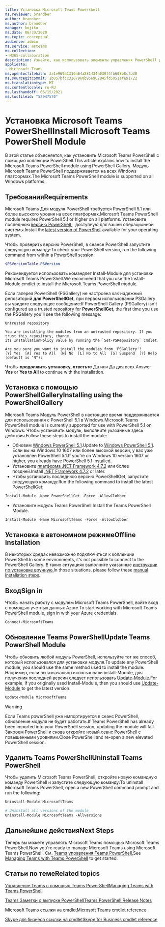 ```yaml
---
title: Установка Microsoft Teams PowerShell
ms.reviewer: brandber
author: brandber
ms.author: brandber
manager: kojiko
ms.date: 06/30/2020
ms.topic: conceptual
audience: admin
ms.service: msteams
ms.collection:
- M365-collaboration
description: Узнайте, как использовать элементы управления PowerShell для управления Microsoft Teams.
appliesto:
- Microsoft Teams
ms.openlocfilehash: 3a1e969a1310a64a281434a630f4fb608b8cfb30
ms.sourcegitcommit: 1b057bfcc3207960b956962845fd5051afe91722
ms.translationtype: MT
ms.contentlocale: ru-RU
ms.lasthandoff: 06/15/2021
ms.locfileid: "52947570"
---
```

# <a name="install-microsoft-teams-powershell-module"></a><span data-ttu-id="74340-103">Установка Microsoft Teams PowerShell</span><span class="sxs-lookup"><span data-stu-id="74340-103">Install Microsoft Teams PowerShell Module</span></span>

<span data-ttu-id="74340-104">В этой статье объясняется, как установить Microsoft Teams PowerShell с помощью коллекции PowerShell.</span><span class="sxs-lookup"><span data-stu-id="74340-104">This article explains how to install the Microsoft Teams PowerShell module using PowerShell Gallery.</span></span> <span data-ttu-id="74340-105">Модуль Microsoft Teams PowerShell поддерживается на всех Windows платформах.</span><span class="sxs-lookup"><span data-stu-id="74340-105">The Microsoft Teams PowerShell module is supported on all Windows platforms.</span></span> 

## <a name="requirements"></a><span data-ttu-id="74340-106">Требования</span><span class="sxs-lookup"><span data-stu-id="74340-106">Requirements</span></span>

<span data-ttu-id="74340-107">Microsoft Teams Для модуля PowerShell требуется PowerShell 5.1 или более высокого уровня на всех платформах.</span><span class="sxs-lookup"><span data-stu-id="74340-107">Microsoft Teams PowerShell module requires PowerShell 5.1 or higher on all platforms.</span></span> <span data-ttu-id="74340-108">Установите последнюю [версию PowerShell,](/powershell/scripting/install/installing-powershell)   доступную для вашей операционной системы.</span><span class="sxs-lookup"><span data-stu-id="74340-108">Install the [latest version of PowerShell](/powershell/scripting/install/installing-powershell) available for your operating system.</span></span> 

<span data-ttu-id="74340-109">Чтобы проверить версию PowerShell, в сеансе PowerShell запустите следующую команду:</span><span class="sxs-lookup"><span data-stu-id="74340-109">To check your PowerShell version, run the following command from within a PowerShell session:</span></span> 

```powershell
$PSVersionTable.PSVersion 
```
<span data-ttu-id="74340-110">Рекомендуется использовать командлет Install-Module для установки Microsoft Teams PowerShell.</span><span class="sxs-lookup"><span data-stu-id="74340-110">We recommend that you use the  Install-Module cmdlet to install the Microsoft Teams PowerShell module.</span></span> 
 
<span data-ttu-id="74340-111">Если галерея PowerShell (PSGallery) не настроена как надежный репозиторий **для PowerShellGet,** при первом использовании PSGallery вы увидите следующее сообщение:</span><span class="sxs-lookup"><span data-stu-id="74340-111">If PowerShell Gallery (PSGallery) isn't configured as a trusted repository for **PowerShellGet**, the first time you use the PSGallery you'll see the following message:</span></span>

```console
Untrusted repository

You are installing the modules from an untrusted repository. If you trust this repository, change
its InstallationPolicy value by running the `Set-PSRepository` cmdlet.

Are you sure you want to install the modules from 'PSGallery'?
[Y] Yes  [A] Yes to All  [N] No  [L] No to All  [S] Suspend  [?] Help (default is "N"):
```

<span data-ttu-id="74340-112">Чтобы **продолжить** **установку, ответьте** Да или Да для всех.</span><span class="sxs-lookup"><span data-stu-id="74340-112">Answer **Yes** or **Yes to All** to continue with the installation.</span></span>

## <a name="installing-using-the-powershellgallery"></a><span data-ttu-id="74340-113">Установка с помощью PowerShellGallery</span><span class="sxs-lookup"><span data-stu-id="74340-113">Installing using the PowerShellGallery</span></span>

<span data-ttu-id="74340-114">Microsoft Teams Модуль PowerShell в настоящее время поддерживается для использования с PowerShell 5.1 в Windows.</span><span class="sxs-lookup"><span data-stu-id="74340-114">Microsoft Teams PowerShell module is currently supported for use with PowerShell 5.1 on Windows.</span></span> <span data-ttu-id="74340-115">Чтобы установить модуль, выполните указанные здесь действия.</span><span class="sxs-lookup"><span data-stu-id="74340-115">Follow these steps to install the module:</span></span> 

- <span data-ttu-id="74340-116">Обновим [Windows PowerShell 5.1](/powershell/scripting/windows-powershell/install/installing-windows-powershell#upgrading-existing-windows-powershell).</span><span class="sxs-lookup"><span data-stu-id="74340-116">Update to [Windows PowerShell 5.1](/powershell/scripting/windows-powershell/install/installing-windows-powershell#upgrading-existing-windows-powershell).</span></span> <span data-ttu-id="74340-117">Если вы на Windows 10 1607 или более высокой версии, у вас уже установлен PowerShell 5.1.</span><span class="sxs-lookup"><span data-stu-id="74340-117">If you're on Windows 10 version 1607 or higher, you already have PowerShell 5.1 installed.</span></span> 
- <span data-ttu-id="74340-118">Установите [платформа .NET Framework 4.7.2](/dotnet/framework/install) или более поздней.</span><span class="sxs-lookup"><span data-stu-id="74340-118">Install [.NET Framework 4.7.2](/dotnet/framework/install) or later.</span></span> 
- <span data-ttu-id="74340-119">Чтобы установить последнюю версию PowerShellGet, запустите следующую команду:</span><span class="sxs-lookup"><span data-stu-id="74340-119">Run the following command to install the latest PowerShellGet:</span></span>
 
```powershell
Install-Module -Name PowerShellGet -Force -AllowClobber
```
- <span data-ttu-id="74340-120">Установите модуль Teams PowerShell.</span><span class="sxs-lookup"><span data-stu-id="74340-120">Install the Teams PowerShell Module.</span></span>

```powershell
Install-Module -Name MicrosoftTeams -Force -AllowClobber
```

## <a name="offline-installation"></a><span data-ttu-id="74340-121">Установка в автономном режиме</span><span class="sxs-lookup"><span data-stu-id="74340-121">Offline Installation</span></span> 

<span data-ttu-id="74340-122">В некоторых средах невозможно подключиться к коллекции PowerShell.</span><span class="sxs-lookup"><span data-stu-id="74340-122">In some environments, it's not possible to connect to the PowerShell Gallery.</span></span> <span data-ttu-id="74340-123">В таких ситуациях выполните указанные [инструкции по установке вручную.](https://aka.ms/psgallery-manualdownload)</span><span class="sxs-lookup"><span data-stu-id="74340-123">In those situations, please follow these [manual installation steps](https://aka.ms/psgallery-manualdownload).</span></span>  

## <a name="sign-in"></a><span data-ttu-id="74340-124">Вход</span><span class="sxs-lookup"><span data-stu-id="74340-124">Sign in</span></span>

<span data-ttu-id="74340-125">Чтобы начать работу с модулем Microsoft Teams PowerShell, войте вход с помощью учетных данных Azure.</span><span class="sxs-lookup"><span data-stu-id="74340-125">To start working with Microsoft Teams PowerShell module, sign in with your Azure credentials.</span></span>

```PowerShell
Connect-MicrosoftTeams 
``` 

## <a name="update-teams-powershell-module"></a><span data-ttu-id="74340-126">Обновление Teams PowerShell</span><span class="sxs-lookup"><span data-stu-id="74340-126">Update Teams PowerShell Module</span></span>

<span data-ttu-id="74340-127">Чтобы обновить любой модуль PowerShell, используйте тот же способ, который использовался для установки модуля.</span><span class="sxs-lookup"><span data-stu-id="74340-127">To update any PowerShell module, you should use the same method used to install the module.</span></span> <span data-ttu-id="74340-128">Например, если вы изначально использовали install-Module, для получения последней версии следует использовать [Update-Module.](/powershell/module/powershellget/update-module)</span><span class="sxs-lookup"><span data-stu-id="74340-128">For example, if you originally used Install-Module, then you should use [Update-Module](/powershell/module/powershellget/update-module) to get the latest version.</span></span>  

```powershell
Update-Module MicrosoftTeams
```

> [!WARNING]
> <span data-ttu-id="74340-129">Если Teams powerShell уже импортируется в сеанс PowerShell, обновление модуля не будет работать.</span><span class="sxs-lookup"><span data-stu-id="74340-129">If Teams PowerShell has already been imported into your PowerShell session, updating the module will fail.</span></span> <span data-ttu-id="74340-130">Закроем PowerShell и снова откройте новый сеанс PowerShell с повышенными уровнями.</span><span class="sxs-lookup"><span data-stu-id="74340-130">Close PowerShell and re-open a new elevated PowerShell session.</span></span>


## <a name="uninstall-teams-powershell"></a><span data-ttu-id="74340-131">Удалить Teams PowerShell</span><span class="sxs-lookup"><span data-stu-id="74340-131">Uninstall Teams PowerShell</span></span>

<span data-ttu-id="74340-132">Чтобы удалить Microsoft Teams PowerShell, откройте новую командную команду PowerShell и запустите следующую команду:</span><span class="sxs-lookup"><span data-stu-id="74340-132">To uninstall Microsoft Teams PowerShell, open a new PowerShell command prompt and run the following:</span></span> 

```powershell
Uninstall-Module MicrosoftTeams

# Uninstall all versions of the module
Uninstall-Module MicrosoftTeams -Allversions 
```

## <a name="next-steps"></a><span data-ttu-id="74340-133">Дальнейшие действия</span><span class="sxs-lookup"><span data-stu-id="74340-133">Next Steps</span></span> 

<span data-ttu-id="74340-134">Теперь вы можете управлять Microsoft Teams помощью Microsoft Teams PowerShell.</span><span class="sxs-lookup"><span data-stu-id="74340-134">Now you're ready to manage Microsoft Teams using Microsoft Teams PowerShell.</span></span> <span data-ttu-id="74340-135">См. [Teams управления Teams PowerShell.](teams-powershell-managing-teams.md)</span><span class="sxs-lookup"><span data-stu-id="74340-135">See [Managing Teams with Teams PowerShell](teams-powershell-managing-teams.md) to get started.</span></span> 

## <a name="related-topics"></a><span data-ttu-id="74340-136">Статьи по теме</span><span class="sxs-lookup"><span data-stu-id="74340-136">Related topics</span></span>

[<span data-ttu-id="74340-137">Управление Teams с помощью Teams PowerShell</span><span class="sxs-lookup"><span data-stu-id="74340-137">Managing Teams with Teams PowerShell</span></span>](teams-powershell-managing-teams.md)

[<span data-ttu-id="74340-138">Teams Заметки о выпуске PowerShell</span><span class="sxs-lookup"><span data-stu-id="74340-138">Teams PowerShell Release Notes</span></span>](teams-powershell-release-notes.md)

[<span data-ttu-id="74340-139">Microsoft Teams ссылки на cmdlet</span><span class="sxs-lookup"><span data-stu-id="74340-139">Microsoft Teams cmdlet reference</span></span>](/powershell/teams/?view=teams-ps)

[<span data-ttu-id="74340-140">Skype для бизнеса ссылки на cmdlet</span><span class="sxs-lookup"><span data-stu-id="74340-140">Skype for Business cmdlet reference</span></span>](/powershell/skype/intro?view=skype-ps)
